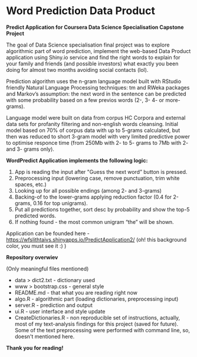 # Word Prediction Data Product

<b>Predict Application for Coursera Data Science Specialisation Capstone Project</b>

The goal of Data Science specialisation final project was to explore algorithmic part of word prediction, implement the web-based Data Product application using Shiny.io service and find the right words to explain for your family and friends (and possible investors) what exactly you been doing for almost two months avoiding social contacts (lol).

Prediction algorithm uses the n-gram language model built with RStudio friendly Natural Language Processing techniques: tm and RWeka packages and Markov’s assumption: the next word in the sentence can be predicted with some probability based on a few previos words (2-, 3- 4- or more- grams).

Language model were built on data from corpus HC Corpora and external data sets for profanity filtering and non-english words cleansing. Initial model based on 70% of corpus data with up to 5-grams calculated, but then was reduced to short 3-gram model with very limited predictive power to optimise responce time (from 250Mb with 2- to 5- grams to 7Mb with 2- and 3- grams only).

<b> WordPredict Application implements the following logic: </b>

1. App is reading the input after "Guess the next word” button is pressed.
2. Preprocessing input (lowering case, remove punctuation, trim white spaces, etc.)
3. Looking up for all possible endings (among 2- and 3-grams)
4. Backing-of to the lower-grams applying reduction factor (0.4 for 2-grams, 0.16 for top unigrams).
5. Put all predictions together, sort desc by probability and show the top-5 predicted words.
6. If nothing found - the most common unigram “the” will be shown.

Application can be founded here - https://wfslithtaivs.shinyapps.io/PredictApplication2/ (oh! this background color, you must see it :) )

<b>Repository overwiev</b>

(Only meaningful files mentioned)
- data > dict2.txt    - dictionary used
- www	> bootstrap.css - general style
- README.md	- that what you are reading right now
- algo.R	- algorithmic part (loading dictionaries, preprocessing input)
- server.R	- prediction and output
- ui.R	- user interface and style update
- CreateDictionaries.R	- non reproducible set of instructions, actually, most of my text-analysis findings for this project (saved for future). Some of the text preprocessing were performed with command line, so, doesn't mentioned here. 

<b>Thank you for reading!</b>
